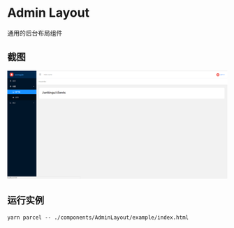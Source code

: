 # Admin Layout

通用的后台布局组件

## 截图

![截图](example/screenshot.png)

## 运行实例

```shell
yarn parcel -- ./components/AdminLayout/example/index.html
```